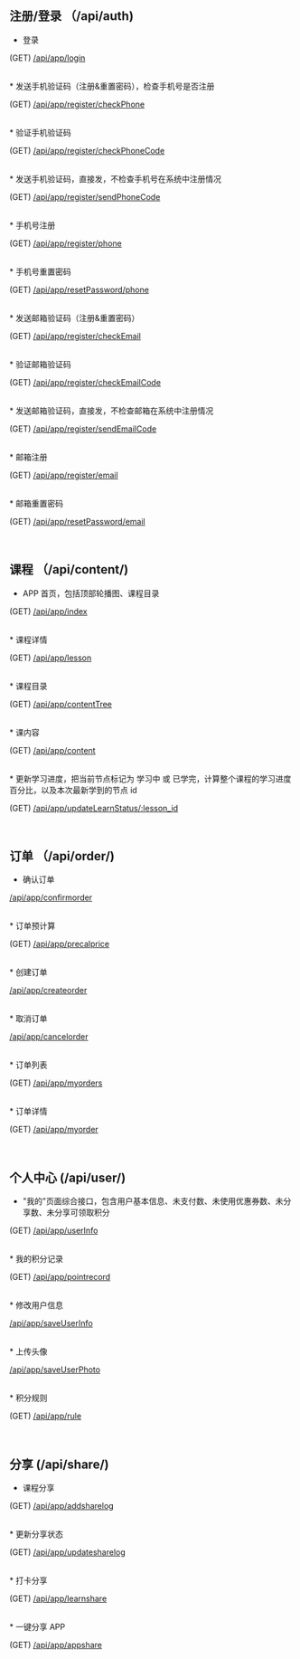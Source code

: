 ## 注册/登录 （/api/auth)

*  登录
 
(GET) [/api/app/login](./login.md)
  
<br>
*  发送手机验证码（注册&重置密码），检查手机号是否注册

(GET)  [/api/app/register/checkPhone](./register_check_phone.md)  
 
<br>
*  验证手机验证码

 (GET)   [/api/app/register/checkPhoneCode](./register_check_phone_code.md)

<br>
*  发送手机验证码，直接发，不检查手机号在系统中注册情况

 (GET)  [/api/app/register/sendPhoneCode](./register_send_phone_code.md)

<br>
*  手机号注册

 (GET)  [/api/app/register/phone](./register_phone.md)

<br>
*  手机号重置密码

 (GET) [/api/app/resetPassword/phone](./reset_password_phone.md)

<br>
*  发送邮箱验证码（注册&重置密码）

 (GET) [/api/app/register/checkEmail](./register_check_email.md)

<br>
*  验证邮箱验证码

 (GET) [/api/app/register/checkEmailCode](./register_check_email_code.md)

<br>
*  发送邮箱验证码，直接发，不检查邮箱在系统中注册情况

(GET) [/api/app/register/sendEmailCode](./register_send_email_code.md)

<br>
*  邮箱注册

 (GET) [/api/app/register/email](./register_email.md)

<br>
*  邮箱重置密码

 (GET) [/api/app/resetPassword/email](./reset_password_email.md)

<br>

## 课程 （/api/content/)

*  APP 首页，包括顶部轮播图、课程目录

 (GET)  [/api/app/index](./index.md)

<br>
* 课程详情

 (GET)  [/api/app/lesson](./lesson.md)

<br>
* 课程目录

 (GET) [/api/app/contentTree](./content_tree.md)

<br>
*  课内容

 (GET) [/api/app/content](./content.md)

<br>
* 更新学习进度，把当前节点标记为 学习中 或 已学完，计算整个课程的学习进度百分比，以及本次最新学到的节点 id

 (GET) [/api/app/updateLearnStatus/:lesson_id](./update_learn_status.md)


<br>

## 订单 （/api/order/)


* 确认订单

[/api/app/confirmorder](./confirm_order.md)

<br>
* 订单预计算

(GET)  [/api/app/precalprice](./precal_price.md)

<br>
* 创建订单

[/api/app/createorder](./create_order.md)

<br>
* 取消订单

 [/api/app/cancelorder](./cancel_order.md)

<br>
* 订单列表

 (GET) [/api/app/myorders](./my_orders.md)

<br>
* 订单详情

 (GET)  [/api/app/myorder](./my_order.md)



<br>

## 个人中心 (/api/user/)


*  "我的"页面综合接口，包含用户基本信息、未支付数、未使用优惠券数、未分享数、未分享可领取积分

(GET) [/api/app/userInfo](./user_info.md)

<br>
*  我的积分记录

(GET) [/api/app/pointrecord](./point_record.md)

<br>
*  修改用户信息

 [/api/app/saveUserInfo](./save_user_info.md)

<br>
*  上传头像

 [/api/app/saveUserPhoto](./save_user_photo.md)

<br>
*  积分规则

(GET) [/api/app/rule](./rule.md)


<br>

## 分享 (/api/share/)


* 课程分享

 (GET) [/api/app/addsharelog](./add_share_log.md)

<br>
*  更新分享状态

(GET) [/api/app/updatesharelog](./update_share_log.md)

<br>
*  打卡分享

(GET) [/api/app/learnshare](./learn_share.md)

<br>
*  一键分享 APP

(GET) [/api/app/appshare](./app_share.md)



